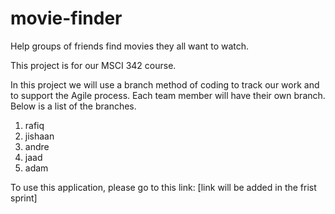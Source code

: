 # movie-finder

Help groups of friends find movies they all want to watch.

This project is for our MSCI 342 course. 

In this project we will use a branch method of coding to track our work and to support the Agile process. Each team member will have their own branch.  Below is a list of the branches.
1. rafiq
2. jishaan
3. andre
4. jaad
5. adam
 
To use this application, please go to this link: [link will be added in the frist sprint]
